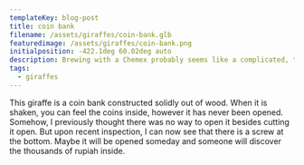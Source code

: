 ```yaml
---
templateKey: blog-post
title: coin bank
filename: /assets/giraffes/coin-bank.glb
featuredimage: /assets/giraffes/coin-bank.png
initialposition: -422.1deg 60.02deg auto
description: Brewing with a Chemex probably seems like a complicated, time-consuming ordeal, but once you get used to the process, it becomes a soothing ritual that's worth the effort every time.
tags:
  - giraffes
---
```

This giraffe is a coin bank constructed solidly out of wood. When it is shaken, you can feel the coins inside, however it has never been opened. Somehow, I previously thought there was no way to open it besides cutting it open. But upon recent inspection, I can now see that there is a screw at the bottom. Maybe it will be opened someday and someone will discover the thousands of rupiah inside.
